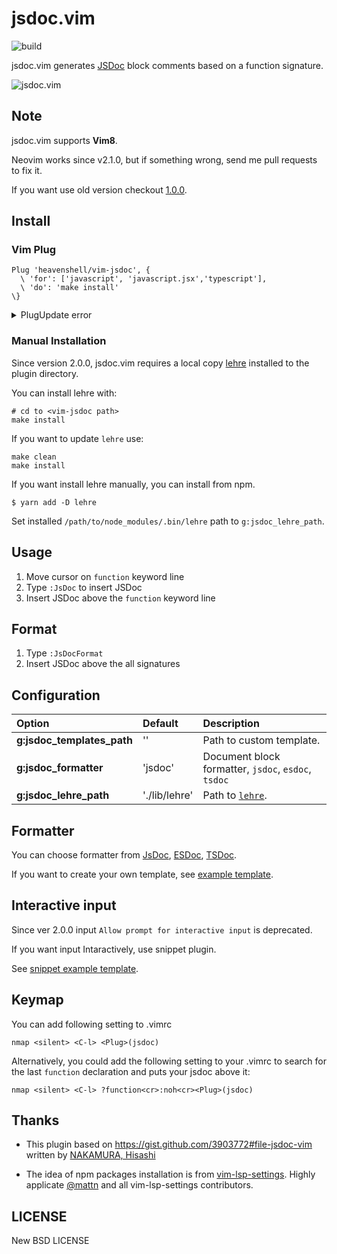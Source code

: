 # jsdoc.vim

![build](https://github.com/heavenshell/vim-jsdoc/workflows/build/badge.svg)

jsdoc.vim generates [JSDoc](http://usejsdoc.org/) block comments based on a function signature.

![jsdoc.vim](./assets/jsdoc.gif)

## Note

jsdoc.vim supports **Vim8**.

Neovim works since v2.1.0, but if something wrong, send me pull requests to fix it.

If you want use old version checkout [1.0.0](https://github.com/heavenshell/vim-jsdoc/releases/tag/1.0.0>).

## Install

### Vim Plug

```
Plug 'heavenshell/vim-jsdoc', { 
  \ 'for': ['javascript', 'javascript.jsx','typescript'], 
  \ 'do': 'make install'
\}
```

<details><summary>PlugUpdate error</summary>
<p>
  If you got `yarn.lock` related error,

  ```console
  error: Your local changes to the following files would be overwritten by merge:
      lib/yarn.lock
  ```

  Run following command

  ```
  cd /path/to/plugged/vim-jsdoc
  git checkout -- yarn.lock
  ```

  and re-run `PlugUpdate`
</p>
</details>

### Manual Installation

Since version 2.0.0, jsdoc.vim requires a local copy [lehre](https://www.npmjs.com/package/lehre) installed to the plugin directory.

You can install lehre with:

```console
# cd to <vim-jsdoc path>
make install
```

If you want to update `lehre` use:

```console
make clean
make install
```

If you want install lehre manually, you can install from npm.

```console
$ yarn add -D lehre
```

Set installed `/path/to/node_modules/.bin/lehre` path to `g:jsdoc_lehre_path`.

## Usage

1. Move cursor on `function` keyword line
1. Type `:JsDoc` to insert JSDoc
1. Insert JSDoc above the `function` keyword line

## Format

1. Type `:JsDocFormat`
1. Insert JSDoc above the all signatures

## Configuration

Option                     |Default       |Description
:--------------------------|:-------------|:-----------------------
**g:jsdoc_templates_path** |''            |Path to custom template.
**g:jsdoc_formatter**      |'jsdoc'       |Document block formatter, `jsdoc`, `esdoc`, `tsdoc`
**g:jsdoc_lehre_path**     |'./lib/lehre' |Path to [`lehre`](https://www.npmjs.com/package/lehre).

## Formatter

You can choose formatter from [JsDoc](https://jsdoc.app/), [ESDoc](https://esdoc.org/), [TSDoc](https://github.com/microsoft/tsdoc).

If you want to create your own template, see [example template](https://github.com/heavenshell/ts-lehre/tree/master/examples). 

## Interactive input

Since ver 2.0.0 input `Allow prompt for interactive input` is deprecated.

If you want input Intaractively, use snippet plugin.

See [snippet example template](./examples/snippet_template.js).

## Keymap

You can add following setting to .vimrc
```vim
nmap <silent> <C-l> <Plug>(jsdoc)
```

Alternatively, you could add the following setting to your .vimrc to search for the last `function` declaration
and puts your jsdoc above it:
```vim
nmap <silent> <C-l> ?function<cr>:noh<cr><Plug>(jsdoc)
```

## Thanks
- This plugin based on https://gist.github.com/3903772#file-jsdoc-vim written by [NAKAMURA, Hisashi](https://gist.github.com/sunvisor)

- The idea of npm packages installation is from [vim-lsp-settings](https://github.com/mattn/vim-lsp-settings).
Highly applicate [@mattn](https://github.com/mattn/) and all vim-lsp-settings contributors.

## LICENSE
New BSD LICENSE
